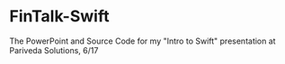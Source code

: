 # FinTalk-Swift
The PowerPoint and Source Code for my "Intro to Swift" presentation at Pariveda Solutions, 6/17
